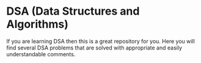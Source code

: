 # DSA (Data Structures and Algorithms)

If you are learning DSA then this is a great repository for you.
Here you will find several DSA problems that are solved with appropriate and easily understandable comments.
